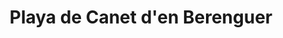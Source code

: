 ---
title: Playa de Canet d'en Berenguer
url: /playa-de-canet-den-berenguer/
latitude: 39.681
longitude: -0.207
---
